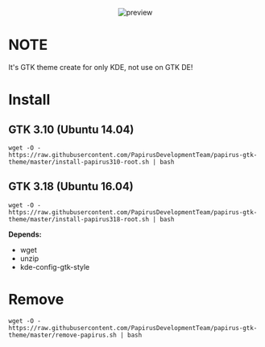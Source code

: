 <p align="center">
  <img src="https://raw.githubusercontent.com/PapirusDevelopmentTeam/papirus-gtk-theme/master/preview.png" alt="preview"/>
</p>

# NOTE
It's GTK theme create for only KDE, not use on GTK DE!

# Install
## GTK 3.10 (Ubuntu 14.04)
```
wget -O - https://raw.githubusercontent.com/PapirusDevelopmentTeam/papirus-gtk-theme/master/install-papirus310-root.sh | bash
```
## GTK 3.18 (Ubuntu 16.04)
```
wget -O - https://raw.githubusercontent.com/PapirusDevelopmentTeam/papirus-gtk-theme/master/install-papirus318-root.sh | bash
```
**Depends:**
- wget
- unzip
- kde-config-gtk-style

# Remove
```
wget -O - https://raw.githubusercontent.com/PapirusDevelopmentTeam/papirus-gtk-theme/master/remove-papirus.sh | bash
```
